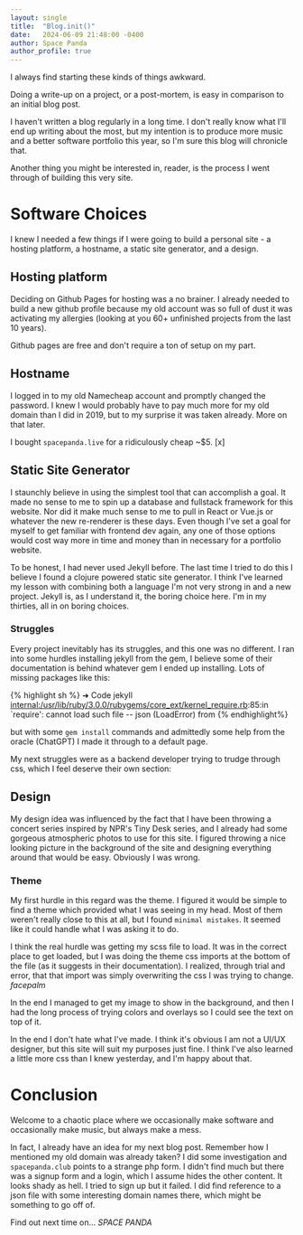 ```yaml
---
layout: single
title:  "Blog.init()"
date:   2024-06-09 21:48:00 -0400
author: Space Panda
author_profile: true
---
```


I always find starting these kinds of things awkward.

Doing a write-up on a project, or a post-mortem, is easy in comparison to an initial blog post. 

I haven't written a blog regularly in a long time. I don't really know what I'll end up writing about the most, but my intention is to produce more music and a better software portfolio this year, so I'm sure this blog will chronicle that. 

Another thing you might be interested in, reader, is the process I went through of building this very site.

# Software Choices

I knew I needed a few things if I were going to build a personal site - a hosting platform, a hostname, a static site generator, and a design.

## Hosting platform

Deciding on Github Pages for hosting was a no brainer. I already needed to build a new github profile because my old account was so full of dust it was activating my allergies (looking at you 60+ unfinished projects from the last 10 years). 

Github pages are free and don't require a ton of setup on my part.

## Hostname

I logged in to my old Namecheap account and promptly changed the password. I knew I would probably have to pay much more for my old domain than I did in 2019, but to my surprise it was taken already. More on that later.

I bought `spacepanda.live` for a ridiculously cheap ~$5. [x]

## Static Site Generator

I staunchly believe in using the simplest tool that can accomplish a goal. It made no sense to me to spin up a database and fullstack framework for this website. Nor did it make much sense to me to pull in React or Vue.js or whatever the new re-renderer is these days. Even though I've set a goal for myself to get familiar with frontend dev again, any one of those options would cost way more in time and money than in necessary for a portfolio website.

To be honest, I had never used Jekyll before. The last time I tried to do this I believe I found a clojure powered static site generator. I think I've learned my lesson with combining both a language I'm not very strong in and a new project. Jekyll is, as I understand it, the boring choice here. I'm in my thirties, all in on boring choices. 

### Struggles

Every project inevitably has its struggles, and this one was no different. I ran into some hurdles installing jekyll from the gem, I believe some of their documentation is behind whatever gem I ended up installing. Lots of missing packages like this:

{% highlight sh %}
➜ Code jekyll
<internal:/usr/lib/ruby/3.0.0/rubygems/core_ext/kernel_require.rb>:85:in `require': cannot load such file -- json (LoadError)
	from 
{% endhighlight%}

but with some `gem install` commands and admittedly some help from the oracle (ChatGPT) I made it through to a default page.

My next struggles were as a backend developer trying to trudge through css, which I feel deserve their own section:

## Design

My design idea was influenced by the fact that I have been throwing a concert series inspired by NPR's Tiny Desk series, and I already had some gorgeous atmospheric photos to use for this site. I figured throwing a nice looking picture in the background of the site and designing everything around that would be easy. Obviously I was wrong.

### Theme

My first hurdle in this regard was the theme. I figured it would be simple to find a theme which provided what I was seeing in my head. Most of them weren't really close to this at all, but I found `minimal mistakes`. It seemed like it could handle what I was asking it to do. 

I think the real hurdle was getting my scss file to load. It was in the correct place to get loaded, but I was doing the theme css imports at the bottom of the file (as it suggests in their documentation). I realized, through trial and error, that that import was simply overwriting the css I was trying to change. *facepalm*

In the end I managed to get my image to show in the background, and then I had the long process of trying colors and overlays so I could see the text on top of it.

In the end I don't hate what I've made. I think it's obvious I am not a UI/UX designer, but this site will suit my purposes just fine. I think I've also learned a little more css than I knew yesterday, and I'm happy about that.

# Conclusion

Welcome to a chaotic place where we occasionally make software and occasionally make music, but always make a mess.

In fact, I already have an idea for my next blog post. Remember how I mentioned my old domain was already taken? I did some investigation and `spacepanda.club` points to a strange php form. I didn't find much but there was a signup form and a login, which I assume hides the other content. It looks shady as hell. I tried to sign up but it failed. I did find reference to a json file with some interesting domain names there, which might be something to go off of. 

Find out next time on... *SPACE PANDA*
